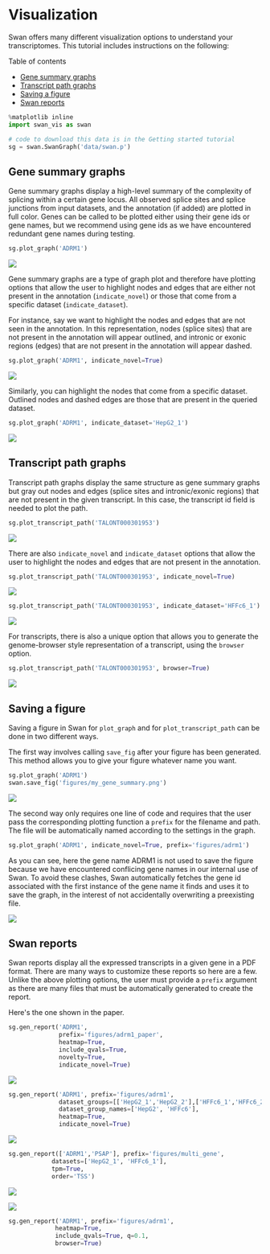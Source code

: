 # Visualization

Swan offers many different visualization options to understand your transcriptomes. This tutorial includes instructions on the following:

Table of contents

* [Gene summary graphs](visualization.md#gene-summary-graphs)
* [Transcript path graphs](visualization.md#transcript-path-graphs)
* [Saving a figure](visualization.md#saving-a-figure)
* [Swan reports](visualization.md#swan-reports)

```python
%matplotlib inline
import swan_vis as swan

# code to download this data is in the Getting started tutorial
sg = swan.SwanGraph('data/swan.p')
```

## Gene summary graphs

Gene summary graphs display a high-level summary of the complexity of splicing within a certain gene locus. All observed splice sites and splice junctions from input datasets, and the annotation \(if added\) are plotted in full color. Genes can be called to be plotted either using their gene ids or gene names, but we recommend using gene ids as we have encountered redundant gene names during testing.

```python
sg.plot_graph('ADRM1')
```

![](../.gitbook/assets/output_5_0.png)

Gene summary graphs are a type of graph plot and therefore have plotting options that allow the user to highlight nodes and edges that are either not present in the annotation \(`indicate_novel`\) or those that come from a specific dataset \(`indicate_dataset`\).

For instance, say we want to highlight the nodes and edges that are not seen in the annotation. In this representation, nodes \(splice sites\) that are not present in the annotation will appear outlined, and intronic or exonic regions \(edges\) that are not present in the annotation will appear dashed.

```python
sg.plot_graph('ADRM1', indicate_novel=True)
```

![](../.gitbook/assets/output_8_0.png)

Similarly, you can highlight the nodes that come from a specific dataset. Outlined nodes and dashed edges are those that are present in the queried dataset.

```python
sg.plot_graph('ADRM1', indicate_dataset='HepG2_1')
```

![](../.gitbook/assets/output_10_0.png)

## Transcript path graphs

Transcript path graphs display the same structure as gene summary graphs but gray out nodes and edges \(splice sites and intronic/exonic regions\) that are not present in the given transcript. In this case, the transcript id field is needed to plot the path.

```python
sg.plot_transcript_path('TALONT000301953')
```

![](../.gitbook/assets/output_13_0.png)

There are also `indicate_novel` and `indicate_dataset` options that allow the user to highlight the nodes and edges that are not present in the annotation.

```python
sg.plot_transcript_path('TALONT000301953', indicate_novel=True)
```

![](../.gitbook/assets/output_15_0.png)

```python
sg.plot_transcript_path('TALONT000301953', indicate_dataset='HFFc6_1')
```

![](../.gitbook/assets/output_16_0.png)

For transcripts, there is also a unique option that allows you to generate the genome-browser style representation of a transcript, using the `browser` option.

```python
sg.plot_transcript_path('TALONT000301953', browser=True)
```

![](../.gitbook/assets/output_18_0.png)

## Saving a figure

Saving a figure in Swan for `plot_graph` and for `plot_transcript_path` can be done in two different ways.

The first way involves calling `save_fig` after your figure has been generated. This method allows you to give your figure whatever name you want.

```python
sg.plot_graph('ADRM1')
swan.save_fig('figures/my_gene_summary.png')
```

![](../.gitbook/assets/output_23_0.png)

The second way only requires one line of code and requires that the user pass the corresponding plotting function a `prefix` for the filename and path. The file will be automatically named according to the settings in the graph.

```python
sg.plot_graph('ADRM1', indicate_novel=True, prefix='figures/adrm1')
```

As you can see, here the gene name ADRM1 is not used to save the figure because we have encountered conflicing gene names in our internal use of Swan. To avoid these clashes, Swan automatically fetches the gene id associated with the first instance of the gene name it finds and uses it to save the graph, in the interest of not accidentally overwriting a preexisting file. 

![](../.gitbook/assets/output_27_0.png)

## Swan reports

Swan reports display all the expressed transcripts in a given gene in a PDF format. There are many ways to customize these reports so here are a few. Unlike the above plotting options, the user must provide a `prefix` argument as there are many files that must be automatically generated to create the report.

Here's the one shown in the paper.

```python
sg.gen_report('ADRM1',
              prefix='figures/adrm1_paper',
              heatmap=True,
              include_qvals=True,
              novelty=True, 
              indicate_novel=True)
```

![](../.gitbook/assets/output_32_0.png)

```python
sg.gen_report('ADRM1', prefix='figures/adrm1',
              dataset_groups=[['HepG2_1','HepG2_2'],['HFFc6_1','HFFc6_2']],
              dataset_group_names=['HepG2', 'HFFc6'],
              heatmap=True,
              indicate_novel=True)
```

![](../.gitbook/assets/output_34_0.png)

```python
sg.gen_report(['ADRM1','PSAP'], prefix='figures/multi_gene',
            datasets=['HepG2_1', 'HFFc6_1'],
            tpm=True,
            order='TSS')
```

![](../.gitbook/assets/output_36_0.png)

![](../.gitbook/assets/output_37_0.png)

```python
sg.gen_report('ADRM1', prefix='figures/adrm1',
             heatmap=True,
             include_qvals=True, q=0.1,
             browser=True)
```

